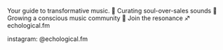 Your guide to transformative music. 
🎵 Curating soul-over-sales sounds 
🌱 Growing a conscious music community
📢 Join the resonance
♐ echological.fm

instagram: @echological.fm